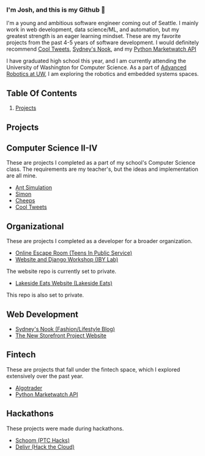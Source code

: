 ### I'm Josh, and this is my Github 👋

I'm a young and ambitious software engineer coming out of Seattle.  I mainly work in web development, data science/ML, and automation, but my greatest strength is an eager learning mindset.  These are my favorite projects from the past 4-5 years of software development.  I would definitely recommend [Cool Tweets](https://github.com/ProfJAT/cool-tweets), [Sydney's Nook](https://github.com/ProfJAT/sydneys-nook), and my [Python Marketwatch API](https://github.com/ProfJAT/marketwatch-api-py)

I have graduated high school this year, and I am currently attending the University of Washington for Computer Science.  As a part of [Advanced Robotics at UW](https://aruw.org), I am exploring the robotics and embedded systems spaces.

## Table Of Contents

 1) [Projects](#Projects)

## Projects

## Computer Science II-IV
These are projects I completed as a part of my school's Computer Science class.  The requirements are my teacher's, but the ideas and implementation are all mine.

 - [Ant Simulation](https://github.com/ProfJAT/ant-simulation)
 - [Simon](https://github.com/ProfJAT/simon)
 - [Cheeps](https://github.com/ProfJAT/cheeps-app)
 - [Cool Tweets](https://github.com/ProfJAT/cool-tweets)

## Organizational
These are projects I completed as a developer for a broader organization.

 - [Online Escape Room (Teens In Public Service)](https://github.com/ProfJAT/escape-room)
 - [Website and Django Workshop (IBY Lab)](https://github.com/iby-lab)

The website repo is currently set to private.

 - [Lakeside Eats Website (Lakeside Eats)](https://github.com/panda2k/lakeside-eats)

This repo is also set to private.

## Web Development

 - [Sydney's Nook (Fashion/Lifestyle Blog)](https://github.com/ProfJAT/sydneys-nook)
 - [The New Storefront Project Website](https://github.com/ProfJAT/nsfp-web)

## Fintech
These are projects that fall under the fintech space, which I explored extensively over the past year.

 - [Algotrader](https://github.com/ProfJAT/algotrader)
 - [Python Marketwatch API](https://github.com/ProfJAT/marketwatch-api-py)

## Hackathons
These projects were made during hackathons.

 - [Schoom (PTC Hacks)](https://github.com/ProfJAT/ptc-hacks)
 - [Delivr (Hack the Cloud)](https://github.com/ProfJAT/htc-2.0)
